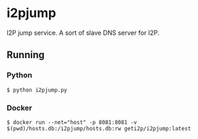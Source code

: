 # i2pjump

I2P jump service. A sort of slave DNS server for I2P.

## Running

### Python

`$ python i2pjump.py`

### Docker

`$ docker run --net="host" -p 8081:8081 -v $(pwd)/hosts.db:/i2pjump/hosts.db:rw geti2p/i2pjump:latest`

